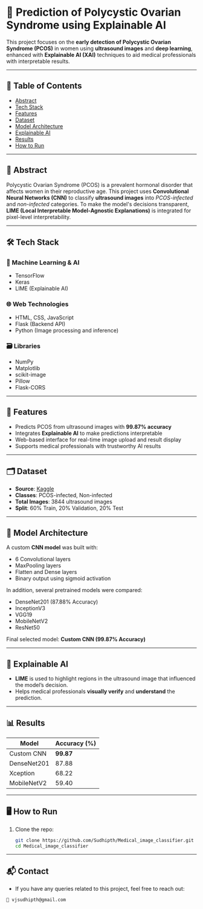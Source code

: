 # 🧠 Prediction of Polycystic Ovarian Syndrome using Explainable AI

This project focuses on the **early detection of Polycystic Ovarian Syndrome (PCOS)** in women using **ultrasound images** and **deep learning**, enhanced with **Explainable AI (XAI)** techniques to aid medical professionals with interpretable results.

---

## 📌 Table of Contents
- [Abstract](#abstract)
- [Tech Stack](#tech-stack)
- [Features](#features)
- [Dataset](#dataset)
- [Model Architecture](#model-architecture)
- [Explainable AI](#explainable-ai)
- [Results](#results)
- [How to Run](#how-to-run)

---

## 🧬 Abstract

Polycystic Ovarian Syndrome (PCOS) is a prevalent hormonal disorder that affects women in their reproductive age. This project uses **Convolutional Neural Networks (CNN)** to classify **ultrasound images** into *PCOS-infected* and *non-infected* categories. To make the model's decisions transparent, **LIME (Local Interpretable Model-Agnostic Explanations)** is integrated for pixel-level interpretability.

---

## 🛠️ Tech Stack

### 🧠 Machine Learning & AI
- TensorFlow
- Keras
- LIME (Explainable AI)

### 🌐 Web Technologies
- HTML, CSS, JavaScript
- Flask (Backend API)
- Python (Image processing and inference)

### 🗃️ Libraries
- NumPy
- Matplotlib
- scikit-image
- Pillow
- Flask-CORS

---

## 🚀 Features

- Predicts PCOS from ultrasound images with **99.87% accuracy**
- Integrates **Explainable AI** to make predictions interpretable
- Web-based interface for real-time image upload and result display
- Supports medical professionals with trustworthy AI results

---

## 🗂 Dataset

- **Source**: [Kaggle](https://www.kaggle.com/)
- **Classes**: PCOS-infected, Non-infected
- **Total Images**: 3844 ultrasound images
- **Split**: 60% Train, 20% Validation, 20% Test

---

## 🧱 Model Architecture

A custom **CNN model** was built with:
- 6 Convolutional layers
- MaxPooling layers
- Flatten and Dense layers
- Binary output using sigmoid activation

In addition, several pretrained models were compared:
- DenseNet201 (87.88% Accuracy)
- InceptionV3
- VGG19
- MobileNetV2
- ResNet50

Final selected model: **Custom CNN (99.87% Accuracy)**

---

## 🧾 Explainable AI

- **LIME** is used to highlight regions in the ultrasound image that influenced the model’s decision.
- Helps medical professionals **visually verify** and **understand** the prediction.

---

## 📊 Results

| Model              | Accuracy (%) |
|-------------------|--------------|
| Custom CNN         | **99.87**     |
| DenseNet201        | 87.88        |
| Xception           | 68.22        |
| MobileNetV2        | 59.40        |

---

## 🖥️ How to Run

1. Clone the repo:
   ```bash
   git clone https://github.com/Sudhipth/Medical_image_classifier.git
   cd Medical_image_classifier

---
## 📬 Contact

* If you have any queries related to this project, feel free to reach out:
```bash
📧 vjsudhipth@gmail.com
```
